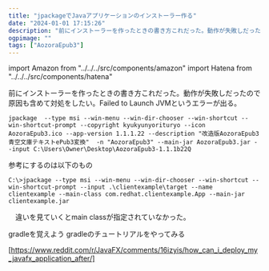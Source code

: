 ```yaml
---
title: "jpackageでJavaアプリケーションのインストーラー作る"
date: "2024-01-01 17:15:26"
description: "前にインストーラーを作ったときの書き方これだった。動作が失敗しだったので原因も含めて対処をしたい。Failed to Launch JVMというエラーが出る。"
ogpimage: ""
tags: ["AozoraEpub3"]
---
```

import Amazon from "../../../src/components/amazon"
import Hatena from "../../../src/components/hatena"

前にインストーラーを作ったときの書き方これだった。動作が失敗しだったので原因も含めて対処をしたい。Failed to Launch JVMというエラーが出る。
```
jpackage  --type msi --win-menu --win-dir-chooser --win-shortcut --win-shortcut-prompt --copyright kyukyunyorituryo --icon AozoraEpub3.ico --app-version 1.1.1.22 --description "改造版AozoraEpub3 青空文庫テキストePub3変換"  -n "AozoraEpub3" --main-jar AozoraEpub3.jar --input C:\Users\Owner\Desktop\AozoraEpub3-1.1.1b22Q 
```



<Hatena src="https://github.com/kyukyunyorituryo/AozoraEpub3/releases/tag/v1.1.1b19Q" title=""/>


参考にするのは以下のもの
```
C:\>jpackage --type msi --win-menu --win-dir-chooser --win-shortcut --win-shortcut-prompt --input .\clientexample\target --name clientexample --main-class com.redhat.clientexample.App --main-jar clientexample.jar
```
　違いを見ていくとmain classが指定されていなかった。

<Hatena src="https://rheb.hatenablog.com/entry/2023/10/25/110538" title=""/>


<Hatena src="https://99nyorituryo.hatenablog.com/entry/2023/04/13/005100" title=""/>

<Hatena src="https://99nyorituryo.hatenablog.com/entry/2023/05/02/002803" title=""/>

<Hatena src="https://stackoverflow.com/questions/75578985/failed-to-launch-jvm-after-using-jpackage-to-create-exe" title=""/>

<Hatena src="https://docs.gradle.org/current/userguide/getting_started_eng.html" title=""/>


gradleを覚えよう
gradleのチュートリアルをやってみる

<Hatena src="https://docs.gradle.org/current/userguide/part1_gradle_init.html#part1_begin" title=""/>

<Hatena src="https://www.torutk.com/issues/274" title=""/>

[https://www.reddit.com/r/JavaFX/comments/16izyis/how_can_i_deploy_my_javafx_application_after/]

<Hatena src="https://devdocs.jabref.org/code-howtos/jpackage.html" title=""/>

